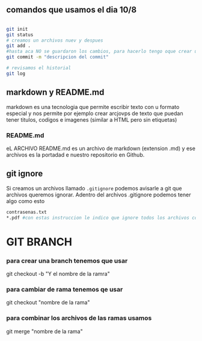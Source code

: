  
 ## comandos que usamos el dia 10/8
 
 ```bash

git init
git status
# creamos un archivos nuev y despues
git add .
#hasta aca NO se guardaron los cambios, para hacerlo tengo oque crear un commit
git commit -m "descripcion del commit"

# revisamos el historial
git log
```

## markdown y README.md
markdown es una tecnologia que permite escribir texto con u formato especial y nos permite por ejemplo crear arcjovps de texto que puedan tener titulos, codigos e imagenes (similar a HTML pero sin etiquetas)

### README.md

eL ARCHIVO README.md es un archivo de markdown (extension .md) y ese archivos es la portadad e nuestro repositorio en Github.

## git ignore
Si creamos un archivos llamado `.gitignore` podemos avisarle a git que archivos queremos ignorar.
Adentro del archivos .gitignore podemos tener algo como esto

```bash
contrasenas.txt 
*.pdf #con estas instruccion le indico que ignore todos los archivos con extension pdf

```

# GIT BRANCH
### para crear una branch tenemos que usar
git checkout -b "Y el nombre de la ramra"

### para cambiar de rama tenemos qe usar
git checkout "nombre de la rama"

### para combinar los archivos de las ramas usamos

git merge "nombre de la rama"
